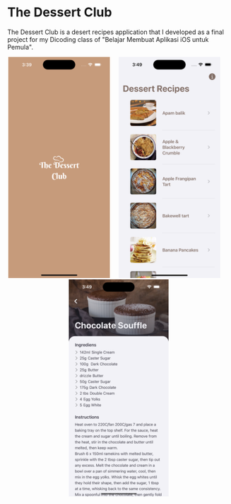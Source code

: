 # The Dessert Club
The Dessert Club is a desert recipes application that I developed as a final project for my Dicoding class of "Belajar Membuat Aplikasi iOS untuk Pemula".
<p align="center">
<img src="images/thedessertclub_0.PNG" width="230" title="Word Guess">&nbsp;&nbsp;&nbsp;&nbsp;&nbsp;<img src="images/thedessertclub_1.PNG" width="230" title="Word Guess">&nbsp;&nbsp;&nbsp;&nbsp;&nbsp;<img src="images/thedessertclub_2.PNG" width="226" title="Word Guess">
</p>
